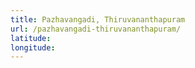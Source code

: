 ```yaml
---
title: Pazhavangadi, Thiruvananthapuram
url: /pazhavangadi-thiruvananthapuram/
latitude: 
longitude: 
---
```

